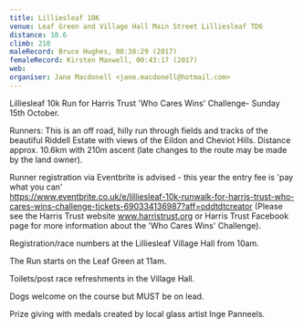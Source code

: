 ```yaml
---
title: Lilliesleaf 10K
venue: Leaf Green and Village Hall Main Street Lilliesleaf TD6 
distance: 10.6
climb: 210
maleRecord: Bruce Hughes, 00:38:29 (2017)
femaleRecord: Kirsten Maxwell, 00:43:17 (2017)
web: 
organiser: Jane Macdonell <jane.macdonell@hotmail.com>
---
```

	
Lilliesleaf 10k Run for Harris Trust 'Who Cares Wins' Challenge-
Sunday 15th October.

Runners: This is an off road, hilly run through fields and tracks of
the beautiful Riddell Estate with views of the Eildon and Cheviot
Hills. Distance approx. 10.6km with 210m ascent (late changes to the
route may be made by the land owner).
 
Runner registration via Eventbrite is advised - this year the entry fee is 'pay what you can'  
https://www.eventbrite.co.uk/e/lilliesleaf-10k-runwalk-for-harris-trust-who-cares-wins-challenge-tickets-690334136987?aff=oddtdtcreator
(Please see the Harris Trust website www.harristrust.org or Harris
Trust Facebook page for more information about the 'Who Cares Wins'
Challenge).
 
Registration/race numbers at the Lilliesleaf Village Hall from 10am.

The Run starts on the Leaf Green at 11am.

Toilets/post race refreshments in the Village Hall.

Dogs welcome on the course but MUST be on lead.

Prize giving with medals created by local glass artist Inge Panneels.
